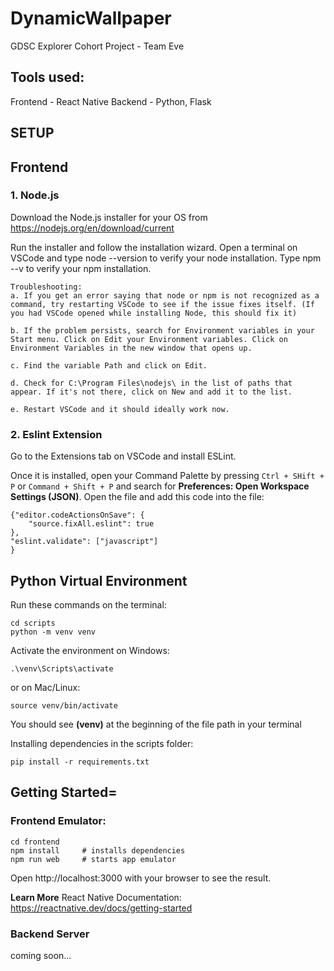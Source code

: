 # DynamicWallpaper
GDSC Explorer Cohort Project - Team Eve

## Tools used:
Frontend - React Native
Backend  - Python, Flask

## SETUP
## Frontend
### 1. Node.js
Download the Node.js installer for your OS from https://nodejs.org/en/download/current

Run the installer and follow the installation wizard. Open a terminal on VSCode and type node --version to verify your node installation. Type npm --v to verify your npm installation.

    Troubleshooting: 
    a. If you get an error saying that node or npm is not recognized as a command, try restarting VSCode to see if the issue fixes itself. (If you had VSCode opened while installing Node, this should fix it)

    b. If the problem persists, search for Environment variables in your Start menu. Click on Edit your Environment variables. Click on Environment Variables in the new window that opens up.

    c. Find the variable Path and click on Edit.

    d. Check for C:\Program Files\nodejs\ in the list of paths that appear. If it's not there, click on New and add it to the list.

    e. Restart VSCode and it should ideally work now.


### 2. Eslint Extension
Go to the Extensions tab on VSCode and install ESLint.

Once it is installed, open your Command Palette by pressing ```Ctrl + SHift + P``` or ```Command + Shift + P``` and search for **Preferences: Open Workspace Settings (JSON)**. Open the file and add this code into the file:

```
{"editor.codeActionsOnSave": {
    "source.fixAll.eslint": true
},
"eslint.validate": ["javascript"]
}
```

## Python Virtual Environment
Run these commands on the terminal:

```
cd scripts
python -m venv venv
```

Activate the environment on Windows:

```
.\venv\Scripts\activate
```

or on Mac/Linux:

```
source venv/bin/activate
```

You should see **(venv)** at the beginning of the file path in your terminal

Installing dependencies in the scripts folder:
```
pip install -r requirements.txt
```

## Getting Started=
### Frontend Emulator:

```
cd frontend
npm install     # installs dependencies
npm run web     # starts app emulator
```

Open http://localhost:3000 with your browser to see the result.

**Learn More**
React Native Documentation: https://reactnative.dev/docs/getting-started 

### Backend Server
coming soon...
